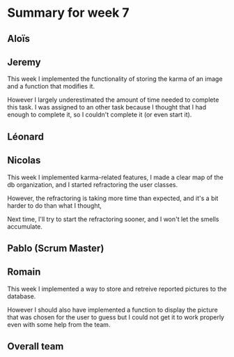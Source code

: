 # Summary for week 7


## Aloïs 


## Jeremy

This week I implemented the functionality of storing the karma of an image and a function that modifies it.

However I largely underestimated the amount of time needed to complete this task. I was assigned to an other task because I thought that I had enough to complete it, so I couldn't complete it (or even start it).

## Léonard


## Nicolas

This week I implemented karma-related features, I made a clear map of the db organization, and I started refractoring the user classes.

However, the refractoring is taking more time than expected, and it's a bit harder to do than what I thought,

Next time, I'll try to start the refractoring sooner, and I won't let the smells accumulate.

## Pablo (Scrum Master)


## Romain 

This week I implemented a way to store and retreive reported pictures to the database.

However I should also have implemented a function to display the picture that was chosen for the user to guess but I could not get it to work properly even with some help from the team.

## Overall team
